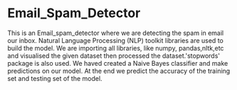 # Email_Spam_Detector
This is an Email_spam_detector where we are detecting the spam in email our inbox. Natural Language Processing (NLP) toolkit libraries are used to build the model. We are importing all libraries, like numpy, pandas,nltk,etc and visualised the given dataset then processed the dataset.'stopwords' package is also used. We haved created a Naive Bayes classifier and make predictions on our model. At the end we predict the accuracy of the training set and testing set of the model.
